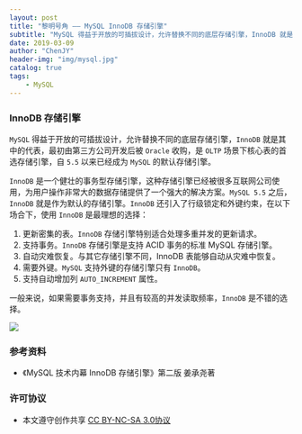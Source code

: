 ```yaml
---
layout: post
title: "黎明号角 —— MySQL InnoDB 存储引擎"
subtitle: "MySQL 得益于开放的可插拔设计，允许替换不同的底层存储引擎，InnoDB 就是其中涌现的代表，自 5.5.8 以来已经成为 MySQL 的默认存储引擎"
date: 2019-03-09
author: "ChenJY"
header-img: "img/mysql.jpg"
catalog: true
tags: 
    - MySQL
---
```


### InnoDB 存储引擎

`MySQL` 得益于开放的可插拔设计，允许替换不同的底层存储引擎，`InnoDB` 就是其中的代表，最初由第三方公司开发后被 `Oracle` 收购，是 `OLTP` 场景下核心表的首选存储引擎，自 `5.5` 以来已经成为 `MySQL` 的默认存储引擎。

`InnoDB` 是一个健壮的事务型存储引擎，这种存储引擎已经被很多互联网公司使用，为用户操作非常大的数据存储提供了一个强大的解决方案。`MySQL 5.5` 之后，`InnoDB` 就是作为默认的存储引擎。`InnoDB` 还引入了行级锁定和外键约束，在以下场合下，使用 `InnoDB` 是最理想的选择：

1. 更新密集的表。`InnoDB` 存储引擎特别适合处理多重并发的更新请求。
2. 支持事务。`InnoDB` 存储引擎是支持 ACID 事务的标准 MySQL 存储引擎。
3. 自动灾难恢复。与其它存储引擎不同，InnoDB 表能够自动从灾难中恢复。
4. 需要外键。`MySQL` 支持外键的存储引擎只有 `InnoDB`。
5. 支持自动增加列 `AUTO_INCREMENT` 属性。

一般来说，如果需要事务支持，并且有较高的并发读取频率，`InnoDB` 是不错的选择。

![](http://ww1.sinaimg.cn/large/c3beb895gy1g0wluwtaycj22513wbb29.jpg)

### 参考资料

- 《MySQL 技术内幕 InnoDB 存储引擎》第二版 姜承尧著

### 许可协议

- 本文遵守创作共享 [CC BY-NC-SA 3.0协议](https://creativecommons.org/licenses/by-nc-sa/3.0/cn/)